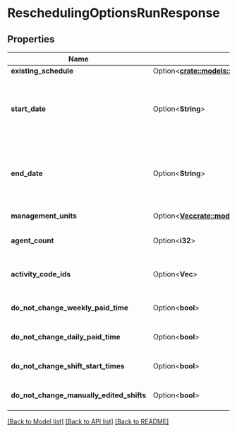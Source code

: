 # ReschedulingOptionsRunResponse

## Properties

Name | Type | Description | Notes
------------ | ------------- | ------------- | -------------
**existing_schedule** | Option<[**crate::models::BuScheduleReference**](BuScheduleReference.md)> |  | [optional]
**start_date** | Option<**String**> | The start date of the period to reschedule. Date time is represented as an ISO-8601 string. For example: yyyy-MM-ddTHH:mm:ss[.mmm]Z | [optional]
**end_date** | Option<**String**> | The end date of the period to reschedule. Date time is represented as an ISO-8601 string. For example: yyyy-MM-ddTHH:mm:ss[.mmm]Z | [optional]
**management_units** | Option<[**Vec<crate::models::ReschedulingManagementUnitResponse>**](ReschedulingManagementUnitResponse.md)> | Per-management unit rescheduling options | [optional]
**agent_count** | Option<**i32**> | The number of agents to be considered in the reschedule | [optional]
**activity_code_ids** | Option<**Vec<String>**> | The IDs of the activity codes being considered for reschedule | [optional]
**do_not_change_weekly_paid_time** | Option<**bool**> | Whether weekly paid time is allowed to be changed | [optional]
**do_not_change_daily_paid_time** | Option<**bool**> | Whether daily paid time is allowed to be changed | [optional]
**do_not_change_shift_start_times** | Option<**bool**> | Whether shift start times are allowed to be changed | [optional]
**do_not_change_manually_edited_shifts** | Option<**bool**> | Whether manually edited shifts are allowed to be changed | [optional]

[[Back to Model list]](../README.md#documentation-for-models) [[Back to API list]](../README.md#documentation-for-api-endpoints) [[Back to README]](../README.md)


